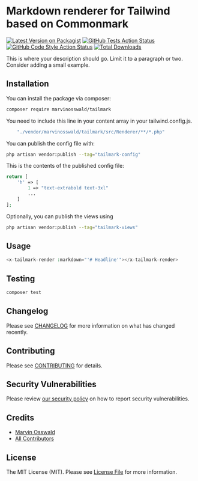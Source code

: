 # Markdown renderer for Tailwind based on Commonmark

[![Latest Version on Packagist](https://img.shields.io/packagist/v/marvinosswald/tailmark.svg?style=flat-square)](https://packagist.org/packages/marvinosswald/tailmark)
[![GitHub Tests Action Status](https://img.shields.io/github/workflow/status/marvinosswald/tailmark/run-tests?label=tests)](https://github.com/marvinosswald/tailmark/actions?query=workflow%3Arun-tests+branch%3Amain)
[![GitHub Code Style Action Status](https://img.shields.io/github/workflow/status/marvinosswald/tailmark/Check%20&%20fix%20styling?label=code%20style)](https://github.com/marvinosswald/tailmark/actions?query=workflow%3A"Check+%26+fix+styling"+branch%3Amain)
[![Total Downloads](https://img.shields.io/packagist/dt/marvinosswald/tailmark.svg?style=flat-square)](https://packagist.org/packages/marvinosswald/tailmark)

This is where your description should go. Limit it to a paragraph or two. Consider adding a small example.

## Installation

You can install the package via composer:

```bash
composer require marvinosswald/tailmark
```

You need to include this line in your content array in your tailwind.config.js.

```js
    "./vendor/marvinosswald/tailmark/src/Renderer/**/*.php"
```

You can publish the config file with:

```bash
php artisan vendor:publish --tag="tailmark-config"
```

This is the contents of the published config file:

```php
return [
    'h' => [
        1 => "text-extrabold text-3xl"
        ...
    ]
];
```

Optionally, you can publish the views using

```bash
php artisan vendor:publish --tag="tailmark-views"
```

## Usage

```php
<x-tailmark-render :markdown="'# Headline'"></x-tailmark-render>
```

## Testing

```bash
composer test
```

## Changelog

Please see [CHANGELOG](CHANGELOG.md) for more information on what has changed recently.

## Contributing

Please see [CONTRIBUTING](.github/CONTRIBUTING.md) for details.

## Security Vulnerabilities

Please review [our security policy](../../security/policy) on how to report security vulnerabilities.

## Credits

- [Marvin Osswald](https://github.com/marvinosswald)
- [All Contributors](../../contributors)

## License

The MIT License (MIT). Please see [License File](LICENSE.md) for more information.
